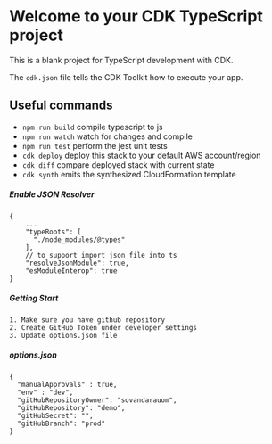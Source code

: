 # Welcome to your CDK TypeScript project

This is a blank project for TypeScript development with CDK.

The `cdk.json` file tells the CDK Toolkit how to execute your app.

## Useful commands

* `npm run build`   compile typescript to js
* `npm run watch`   watch for changes and compile
* `npm run test`    perform the jest unit tests
* `cdk deploy`      deploy this stack to your default AWS account/region
* `cdk diff`        compare deployed stack with current state
* `cdk synth`       emits the synthesized CloudFormation template


##### Enable JSON Resolver

```
{
    ...
    "typeRoots": [
      "./node_modules/@types"
    ],
    // to support import json file into ts
    "resolveJsonModule": true,
    "esModuleInterop": true
}
```

##### Getting Start

```
1. Make sure you have github repository
2. Create GitHub Token under developer settings
3. Update options.json file
```
##### options.json
```
{
  "manualApprovals" : true, 
  "env" : "dev",
  "gitHubRepositoryOwner": "sovandarauom",
  "gitHubRepository": "demo",
  "gitHubSecret": "",
  "gitHubBranch": "prod"
}
```